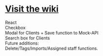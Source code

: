 # [Visit the wiki](https://github.com/Carepatron/Carepatron-Test-Full/wiki)
React<br> 
Checkbox<br> 
Modal for Clients + Save function to Mock-API<br> 
Search box for Clients<br>
Future additions:
<br>
Delete/Tags/Imports/Assigned staff functions.
